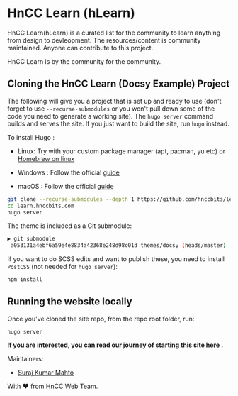 # HnCC Learn (hLearn)
<!--
[Docsy](https://github.com/google/docsy) is a Hugo theme for technical documentation sites, providing easy site navigation, structure, and more. This **Docsy Example Project** uses the Docsy theme, as well as providing a skeleton documentation structure for you to use. You can either copy this project and edit it with your own content, or use the theme in your projects like any other [Hugo theme](https://gohugo.io/themes/installing-and-using-themes/).

This Docsy Example Project is hosted at [https://example.docsy.dev/](https://example.docsy.dev/).

You can find detailed theme instructions in the Docsy user guide: https://docsy.dev/docs/

This is not an officially supported Google product. This project is currently maintained.
-->



HnCC Learn(hLearn) is a curated list for the community to learn anything from design to devleopment. The resources/content is community maintained. Anyone can contribute to this project.

HnCC Learn is by the community for the community.


## Cloning the HnCC Learn (Docsy Example) Project

The following will give you a project that is set up and ready to use (don't forget to use `--recurse-submodules` or you won't pull down some of the code you need to generate a working site). The `hugo server` command builds and serves the site. If you just want to build the site, run `hugo` instead.

To install Hugo :
- Linux: Try with your custom package manager (apt, pacman, yu etc) or [Homebrew on linux](https://gohugo.io/getting-started/installing/)

- Windows : Follow the official [guide](https://gohugo.io/getting-started/installing/)

- macOS : Follow the official [guide](https://gohugo.io/getting-started/installing/)

```bash
git clone --recurse-submodules --depth 1 https://github.com/hnccbits/learn.hnccbits.com.git
cd learn.hnccbits.com
hugo server
```
<!--
```bash
git clone --recurse-submodules --depth 1 https://github.com/google/docsy-example.git
cd docsy-example
hugo server
```
-->

The theme is included as a Git submodule:

```bash
▶ git submodule
 a053131a4ebf6a59e4e8834a42368e248d98c01d themes/docsy (heads/master)
```

If you want to do SCSS edits and want to publish these, you need to install `PostCSS` (not needed for `hugo server`):

```bash
npm install
```

<!--### Cloning the Example from the Theme Project


```bash
git clone --recurse-submodules --depth 1 https://github.com/docsy.git
cd tech-doc-hugo-theme/exampleSite
HUGO_THEMESDIR="../.." hugo server
```


Note that the Hugo Theme Site requires the `exampleSite` to live in a subfolder of the theme itself. To avoid recursive duplication, the example site is added as a Git subtree:

```bash
git subtree add --prefix exampleSite https://github.com/google/docsy.git  master --squash
```

To pull in changes, see `pull-deps.sh` script in the theme.-->

## Running the website locally

Once you've cloned the site repo, from the repo root folder, run:

```
hugo server
```
**If you are interested, you can read our journey of starting this site [here](#) .**

Maintainers:    
- [Suraj Kumar Mahto](https://github.com/suraj-sloth)

With ❤︎ from HnCC Web Team.